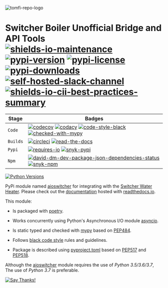 <!--lint disable maximum-heading-length-->
![tomfi-repo-logo](https://raw.githubusercontent.com/tomerfi/tomerfi.github.io/master/images/TomFiRepoWhite.png)
# Switcher Boiler Unofficial Bridge and API Tools</br>[![shields-io-maintenance]][0] [![pypi-version]][11] [![pypi-license]][11] [![pypi-downloads]][11] [![self-hosted-slack-channel]][1] [![shields-io-cii-best-practices-summary]][2] 

| Stage     | Badges                                                                            |
| --------- | --------------------------------------------------------------------------------- |
| `Code`    | [![codecov]][3] [![codacy]][4] [![code-style-black]][5] [![checked-with-mypy]][6] | 
| `Builds`  | [![circleci]][7] [![read-the-docs]][8]                                            |
| `Pypi`    | [![requires-io]][9] [![snyk-pypi]][13]                                            |
| `Npm`     | [![david-dm-dev-package-json-dependencies-status]][10] [![snyk-npm]][12]          |

[![Python Versions](https://img.shields.io/pypi/pyversions/django.svg)]((https://pypi.org/project/aioswitcher/)) 

PyPi module named [aioswitcher][11] for integrating with the [Switcher Water Heater](https://www.switcher.co.il/).
Please check out the [documentation](https://aioswitcher.readthedocs.io) hosted with
[readthedocs.io](https://readthedocs.org/).

This module:
-   Is packaged with [poetry](https://poetry.eustace.io/).

-   Works concurrently using Python's Asynchronous I/O module [asyncio](https://docs.python.org/3/library/asyncio.html#module-asyncio).

-   Is static typed and checked with [mypy](https://mypy.readthedocs.io/en/latest/index.html) based
    on [PEP484](https://www.python.org/dev/peps/pep-0484/).

-   Follows [black code style](https://black.readthedocs.io/en/stable/) rules and guidelines.

-   Package is described using [pyproject.toml](pyproject.toml) based on [PEP517](https://www.python.org/dev/peps/pep-0517/)
    and [PEP518](https://www.python.org/dev/peps/pep-0518/).

Although the [aioswitcher][11] module requires the use of *Python 3.5/3.6/3.7*,
The use of *Python 3.7* is preferable.

[![Say Thanks!](https://img.shields.io/badge/Say%20Thanks-!-1EAEDB.svg)](https://saythanks.io/to/TomerFi)

<!-- Real Links -->
[0]: https://github.com/TomerFi/aioswitcher
[1]: https://tomfi.slack.com/messages/CK3KRBYDP
[2]: https://bestpractices.coreinfrastructure.org/projects/2889
[3]: https://codecov.io/gh/TomerFi/aioswitcher
[4]: https://www.codacy.com/app/TomerFi/aioswitcher?utm_source=github.com&amp;utm_medium=referral&amp;utm_content=TomerFi/aioswitcher&amp;utm_campaign=Badge_Grade
[5]: https://black.readthedocs.io/en/stable/
[6]: http://mypy-lang.org/
[7]: https://circleci.com/gh/TomerFi/aioswitcher
[8]: https://aioswitcher.readthedocs.io/en/stable
[9]: https://requires.io/github/TomerFi/aioswitcher/requirements
[10]: https://david-dm.org/TomerFi/aioswitcher
[11]: https://pypi.org/project/aioswitcher/
[12]: https://snyk.io//test/github/TomerFi/aioswitcher?targetFile=package.json
[13]: https://snyk.io//test/github/TomerFi/aioswitcher?targetFile=requirements.txt

<!-- Badges Links -->
[checked-with-mypy]: http://www.mypy-lang.org/static/mypy_badge.svg
[circleci]: https://circleci.com/gh/TomerFi/aioswitcher.svg?style=shield
[codacy]: https://api.codacy.com/project/badge/Grade/49a3c3b0987e4d9a8f400eb49db423d8
[codecov]: https://codecov.io/gh/TomerFi/aioswitcher/graph/badge.svg
[code-style-black]: https://img.shields.io/badge/code%20style-black-000000.svg
[david-dm-dev-package-json-dependencies-status]: https://david-dm.org/TomerFi/aioswitcher/status.svg
[pypi-downloads]: https://img.shields.io/pypi/dm/aioswitcher.svg
[pypi-license]: https://img.shields.io/pypi/l/aioswitcher.svg
[pypi-version]: https://badge.fury.io/py/aioswitcher.svg
[read-the-docs]: https://readthedocs.org/projects/aioswitcher/badge/?version=stable
[requires-io]: https://requires.io/github/TomerFi/aioswitcher/requirements.svg
[self-hosted-slack-channel]: https://slack.tomfi.info:8443/aioswitcher.svg
[shields-io-cii-best-practices-summary]: https://img.shields.io/cii/summary/2889.svg
[shields-io-maintenance]: https://img.shields.io/badge/Maintained%3F-yes-green.svg
[snyk-npm]: https://snyk.io//test/github/TomerFi/aioswitcher/badge.svg?targetFile=package.json
[snyk-pypi]: https://snyk.io//test/github/TomerFi/aioswitcher/badge.svg?targetFile=requirements.txt
